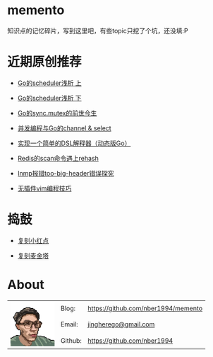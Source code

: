 # memento

知识点的记忆碎片，写到这里吧，有些topic只挖了个坑，还没填:P

# 近期原创推荐

- [Go的scheduler浅析 上](https://github.com/nber1994/memento/blob/main/golang/%E6%BA%90%E7%A0%81%E7%B3%BB%E5%88%97/scheduler%E6%BA%90%E7%A0%81%E4%B8%8A.md)

- [Go的scheduler浅析 下](https://github.com/nber1994/memento/blob/main/golang/%E6%BA%90%E7%A0%81%E7%B3%BB%E5%88%97/scheduler%E6%BA%90%E7%A0%81%E4%B8%8B.md)

- [Go的sync.mutex的前世今生](https://github.com/nber1994/memento/blob/main/golang/%E6%BA%90%E7%A0%81%E7%B3%BB%E5%88%97/sync.mutex%E6%BA%90%E7%A0%81%E8%A7%A3%E6%9E%90.md)

- [并发编程与Go的channel & select](https://github.com/nber1994/memento/blob/main/golang/%E6%BA%90%E7%A0%81%E7%B3%BB%E5%88%97/channel%20%26%20select.md)

- [实现一个简单的DSL解释器（动态版Go）](https://github.com/nber1994/memento/blob/main/golang/%E5%AE%9E%E7%8E%B0%E4%B8%80%E4%B8%AA%E7%AE%80%E5%8D%95%E7%9A%84DSL%E8%A7%A3%E9%87%8A%E5%99%A8.md)

- [Redis的scan命令遇上rehash](https://github.com/nber1994/memento/blob/main/redis/scan%E9%81%87%E4%B8%8Arehash.md)

- [lnmp报错too-big-header错误探究](https://github.com/nber1994/memento/blob/main/troubleshoot/lnmp%E6%8A%A5%E9%94%99too-big-header%E9%94%99%E8%AF%AF%E6%8E%A2%E7%A9%B6.md)

- [无插件vim编程技巧](https://github.com/nber1994/memento/blob/main/vim/%E6%97%A0%E6%8F%92%E4%BB%B6vim%E7%BC%96%E7%A8%8B%E6%8A%80%E5%B7%A7.md)

# 捣鼓

- [复刻小红点](https://github.com/nber1994/memento/blob/main/diy/%E5%A4%8D%E5%88%BB%E5%B0%8F%E7%BA%A2%E7%82%B9.md)

- [复刻麦金塔](https://github.com/nber1994/memento/blob/main/diy/%E5%A4%8D%E5%88%BB%E9%BA%A6%E9%87%91%E5%A1%94.md)

# About

<div>
<table>
   <tr>
      <td rowspan="3"><img src="./images/2023-09-09-17-22-07-image.png" height="100" /></td>
      <td>Blog:</td>
      <td><a href="https://github.com/nber1994/memento">https://github.com/nber1994/memento</a></td>
   </tr>
   <tr>
      <!-- <td></td> -->
      <td>Email:</td>
      <td><a href="jingherego@gmail.com">jingherego@gmail.com</a></td>
   </tr>
   <tr>
      <!-- <td></td> -->
      <td>Github:</td>
      <td><a href="https://github.com/nber1994">https://github.com/nber1994</a></td>
   </tr>
   <!-- <tr>
      <td></td>
   </tr> -->
</table>
